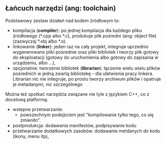 ## Łańcuch narzędzi (ang: toolchain)

Podstawowy zestaw działań nad kodem źródłowym to:

* kompilacja (**compiler**): po jednej kompilacja dla każdego pliku źródłowego (\*.cpp albo \*.c), produkuje  plik pośredni (ang: object file) (zazwyczaj \*.obj albo \*.o).
* linkowanie (**linker**): jeden raz na cały projekt, integruje uprzednio wygenerowane pliki pośrednie oraz pliki bibliotek i tworzy plik gotowy do eksploatacji (gotowy do uruchomienia albo gotowy do zapisania w urządzeniu, albo …),
* opcjonalnie: tworzenie bibliotek (**librarian**): łączenie wielu wielu plików pośrednich w jedną zwartą bibliotekę - dla ułatwienia pracy linkera. Librarian nic nie integruje, po prostu tworzy archiwum plików i opatruje je metadanymi, nic szczególnego

Można też spotkać narzędzia związane nie tyle z językiem C++, co z docelową platformą:

* wstepne przetwarzanie:
  * powszechnym podejściem jest "kompilowanie tylko tego, co się zmieniło". 
* postprodukcja: dodawania manifestów, podpisywanie kodu
* przetwarzanie dodatkowych zasobów: dodawanie metdanych do kodu (ikony, menu itp),
 
